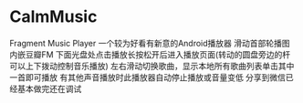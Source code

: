 # CalmMusic
Fragment Music Player
一个较为好看有新意的Android播放器
滑动首部轮播图内嵌豆瓣FM
下面光盘处点击播放长按松开后进入播放页面(转动的圆盘旁边的杆可以上下拨动控制音乐播放)
左右滑动切换歌曲，显示本地所有歌曲列表单击其中一首即可播放
有其他声音播放时此播放器自动停止播放或音量变低 
分享到微信已经基本做完还在调试
